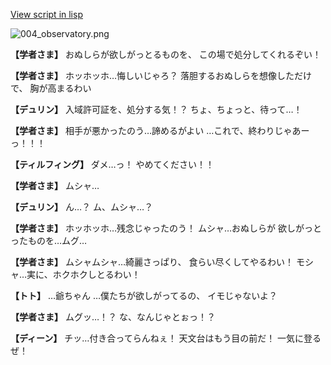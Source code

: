 [View script in lisp](../scripts/1440702.txt)

![004_observatory.png](../images/backgrounds/004_observatory.png)

**【学者さま】**
おぬしらが欲しがっとるものを、
この場で処分してくれるぞい！

**【学者さま】**
ホッホッホ…悔しいじゃろ？
落胆するおぬしらを想像しただけで、
胸が高まるわい

**【デュリン】**
入域許可証を、処分する気！？
ちょ、ちょっと、待って…！

**【学者さま】**
相手が悪かったのう…諦めるがよい
…これで、終わりじゃあーっ！！！

**【ティルフィング】**
ダメ…っ！
やめてください！！

**【学者さま】**
ムシャ…

**【デュリン】**
ん…？
ム、ムシャ…？

**【学者さま】**
ホッホッホ…残念じゃったのう！
ムシャ…おぬしらが
欲しがっとったものを…ムグ…

**【学者さま】**
ムシャムシャ…綺麗さっぱり、
食らい尽くしてやるわい！
モシャ…実に、ホクホクしとるわい！

**【トト】**
…爺ちゃん
…僕たちが欲しがってるの、
イモじゃないよ？

**【学者さま】**
ムグッ…！？
な、なんじゃとぉっ！？

**【ディーン】**
チッ…付き合ってらんねぇ！
天文台はもう目の前だ！
一気に登るぜ！